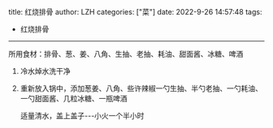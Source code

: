 title: 红烧排骨
author: LZH
categories: ["菜"]
date: 2022-9-26 14:57:48
tags:

  - 红烧排骨

---



所用食材：排骨、葱、姜、八角、生抽、老抽、耗油、甜面酱、冰糖、啤酒

1. 冷水焯水洗干净

2. 重新放入锅中，添加葱姜、八角、些许辣椒一勺生抽、半勺老抽、一勺耗油、一勺甜面酱、几粒冰糖、一瓶啤酒

   适量清水，盖上盖子---小火一个半小时

   